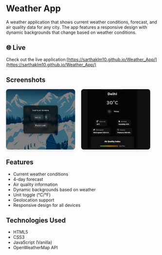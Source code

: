 # Weather App

A weather application that shows current weather conditions, forecast, and air quality data for any city. The app features a responsive design with dynamic backgrounds that change based on weather conditions.

## 🌐 Live 
Check out the live application:[https://sarthaklm10.github.io/Weather_App/](https://sarthaklm10.github.io/Weather_App/)


## Screenshots

<div style="display: flex; gap: 20px; flex-wrap: wrap;">
    <img src="ss/screenshot1.png" alt="Weather App Screenshot 1" style="max-width: 45%; height: auto; border-radius: 8px; box-shadow: 0 4px 8px rgba(0,0,0,0.1);"/>
    <img src="ss/screenshot2.png" alt="Weather App Screenshot 2" style="max-width: 45%; height: auto; border-radius: 8px; box-shadow: 0 4px 8px rgba(0,0,0,0.1);"/>
</div>

## Features

- Current weather conditions
- 4-day forecast
- Air quality information
- Dynamic backgrounds based on weather
- Unit toggle (°C/°F)
- Geolocation support
- Responsive design for all devices

## Technologies Used

- HTML5
- CSS3
- JavaScript (Vanilla)
- OpenWeatherMap API